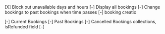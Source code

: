 [X] Block out unavailable days and hours
[-] Display all bookings 
[-] Change bookings to past bookings when time passes
[-] booking creatio

[-] Current Bookings
[-] Past Bookings
[-] Cancelled Bookings collections, isRefunded field
[-] 